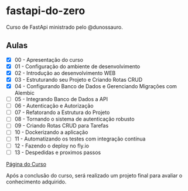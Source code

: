 # fastapi-do-zero

Curso de FastApi ministrado pelo @dunossauro.

## Aulas

- [x] 00 - Apresentação do curso
- [x] 01 - Configuração do ambiente de desenvolvimento
- [x] 02 - Introdução ao desenvolvimento WEB
- [x] 03 - Estruturando seu Projeto e Criando Rotas CRUD
- [x] 04 - Configurando Banco de Dados e Gerenciando Migrações com Alembic
- [ ] 05 - Integrando Banco de Dados a API
- [ ] 06 - Autenticação e Autorização
- [ ] 07 - Refatorando a Estrutura do Projeto
- [ ] 08 - Tornando o sistema de autenticação robusto
- [ ] 09 - Criando Rotas CRUD para Tarefas
- [ ] 10 - Dockerizando a aplicação
- [ ] 11 - Automatizando os testes com integração contínua
- [ ] 12 - Fazendo o deploy no fly.io
- [ ] 13 - Despedidas e proximos passos

<a href="https://fastapidozero.dunossauro.com">Página do Curso</a>

Após a conclusão do curso, será realizado um projeto final para avaliar o conhecimento adquirido.
